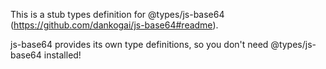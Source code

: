 This is a stub types definition for @types/js-base64 (https://github.com/dankogai/js-base64#readme).

js-base64 provides its own type definitions, so you don't need @types/js-base64 installed!